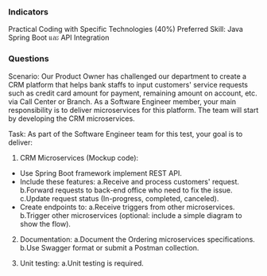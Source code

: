 
### Indicators
Practical Coding with Specific Technologies (40%)
Preferred Skill: Java Spring Boot และ API Integration


### Questions
Scenario:
Our Product Owner has challenged our department to create a CRM platform
that helps bank staffs to input customers' service requests such as credit card amount for payment, remaining amount on account, etc. via Call Center or Branch. As a Software Engineer member, your main responsibility is to deliver
microservices for this platform. The team will start by developing the CRM microservices.

Task:
As part of the Software Engineer team for this test, your goal is to deliver:
1. CRM Microservices (Mockup code):
- Use Spring Boot framework implement REST API.
- Include these features:
  a.Receive and process customers' request.
  b.Forward requests to back-end office who need to fix the issue.
  c.Update request status (In-progress, completed, canceled).
- Create endpoints to:
  a.Receive triggers from other microservices.
  b.Trigger other microservices (optional: include a simple diagram to show the flow).

2. Documentation:
   a.Document the Ordering microservices specifications.
   b.Use Swagger format or submit a Postman collection.

3. Unit testing:
   a.Unit testing is required.
